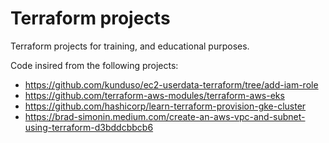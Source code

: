 # Terraform projects

Terraform projects for training, and educational purposes.

Code insired from the following projects:
- https://github.com/kunduso/ec2-userdata-terraform/tree/add-iam-role
- https://github.com/terraform-aws-modules/terraform-aws-eks
- https://github.com/hashicorp/learn-terraform-provision-gke-cluster
- https://brad-simonin.medium.com/create-an-aws-vpc-and-subnet-using-terraform-d3bddcbbcb6